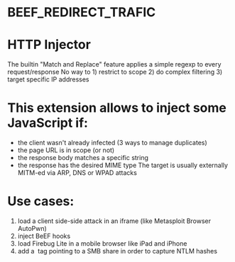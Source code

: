 # BEEF_REDIRECT_TRAFIC
# HTTP Injector

The builtin "Match and Replace" feature applies a simple regexp to every request/response
No way to 1) restrict to scope 2) do complex filtering 3) target specific IP addresses
# This extension allows to inject some JavaScript if:
- the client wasn't already infected (3 ways to manage duplicates)
- the page URL is in scope (or not)
- the response body matches a specific string
- the response has the desired MIME type
The target is usually externally MITM-ed via ARP, DNS or WPAD attacks
# Use cases:
1) load a client side-side attack in an iframe (like Metasploit Browser AutoPwn)
2) inject BeEF hooks
3) load Firebug Lite in a mobile browser like iPad and iPhone
4) add a <img> tag pointing to a SMB share in order to capture NTLM hashes
